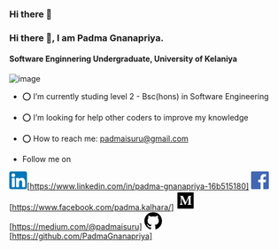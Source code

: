 ### Hi there 👋

<!--
**PadmaGnanapriya/PadmaGnanapriya** is a ✨ _special_ ✨ repository because its `README.md` (this file) appears on your GitHub profile.

Here are some ideas to get you started:

- 🔭 I’m currently working on ...
- 🌱 I’m currently learning ...
- 👯 I’m looking to collaborate on ...
- 🤔 I’m looking for help with ...
- 💬 Ask me about ...
- 📫 How to reach me: ...
- 😄 Pronouns: ...
- ⚡ Fun fact: ...
-->
### Hi there 👋, I am Padma Gnanapriya.  
#### Software Enginnering Undergraduate, University of Kelaniya

![image](https://drive.google.com/uc?export=view&id=1w7FWHOLtiIJ25QUZ6uJ_a1C-jWet_Wmg)

- ⭕ I’m currently studing level 2 - Bsc(hons) in Software Engineering 
- ⭕ I’m looking for help other coders to improve my knowledge
- ⭕ How to reach me: padmaisuru@gmail.com

- Follow me on


![p ](https://github.com/PadmaGnanapriya/PadmaGnanapriya/blob/master/linkedin.png)[https://www.linkedin.com/in/padma-gnanapriya-16b515180]
![p ](https://github.com/PadmaGnanapriya/PadmaGnanapriya/blob/master/facebook.png)[https://www.facebook.com/padma.kalhara/]
![p ](https://github.com/PadmaGnanapriya/PadmaGnanapriya/blob/master/medium.png)[https://medium.com/@padmaisuru]
![p ](https://github.com/PadmaGnanapriya/PadmaGnanapriya/blob/master/github.png)[https://github.com/PadmaGnanapriya]



